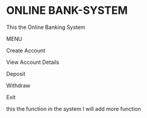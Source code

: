 # ONLINE BANK-SYSTEM

This the Online Banking System 

 MENU

 Create Account

 View Account Details

 Deposit

 Withdraw

 Exit 

this the function in the system I will add more function
